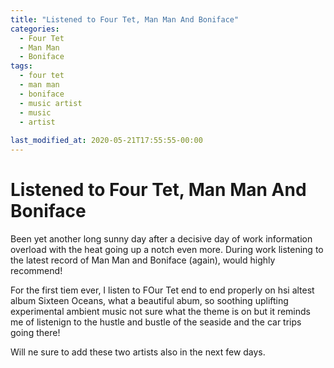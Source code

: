 ```yaml
---
title: "Listened to Four Tet, Man Man And Boniface"
categories:
  - Four Tet
  - Man Man
  - Boniface
tags:
  - four tet
  - man man
  - boniface
  - music artist
  - music
  - artist
  
last_modified_at: 2020-05-21T17:55:55-00:00
---
```


# Listened to Four Tet, Man Man And Boniface

Been yet another long sunny day after a decisive day of work information overload with the heat going up a notch even more. During work listening to the latest record of Man Man and Boniface (again), would highly recommend!

For the first tiem ever, I listen to FOur Tet end to end properly on hsi altest album Sixteen Oceans, what a beautiful abum, so soothing uplifting experimental ambient music not sure what the theme is on but it reminds me of listenign to the hustle and bustle of the seaside and the car trips going there!

Will ne sure to add these two artists also in the next few days. 
